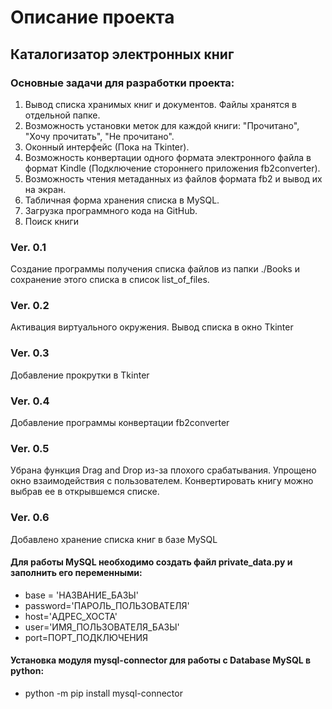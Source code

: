 # Описание проекта

## Каталогизатор электронных книг
### Основные задачи для разработки проекта:
1. Вывод списка хранимых книг и документов. Файлы хранятся в отдельной папке.
2. Возможность установки меток для каждой книги: "Прочитано", "Хочу прочитать", "Не прочитано".
3. Оконный интерфейс (Пока на Tkinter).
4. Возможность конвертации одного формата электронного файла в формат Kindle (Подключение стороннего приложения fb2converter).
5. Возможность чтения метаданных из файлов формата fb2 и вывод их на экран.
6. Табличная форма хранения списка в MySQL.
7. Загрузка программного кода на GitHub.
8. Поиск книги


### Ver. 0.1
Создание программы получения списка файлов из папки ./Books и сохранение этого списка в список list_of_files.

### Ver. 0.2
Активация виртуального окружения. Вывод списка в окно Tkinter

### Ver. 0.3
Добавление прокрутки в Tkinter

### Ver. 0.4
Добавление программы конвертации fb2converter

### Ver. 0.5
Убрана функция Drag and Drop из-за плохого срабатывания. Упрощено окно взаимодействия с пользователем.
Конвертировать книгу можно выбрав ее в открывшемся списке.

### Ver. 0.6
Добавлено хранение списка книг в базе MySQL 

#### Для работы MySQL необходимо создать файл private_data.py и заполнить его переменными:
- base = 'НАЗВАНИЕ_БАЗЫ'
- password='ПАРОЛЬ_ПОЛЬЗОВАТЕЛЯ'
- host='АДРЕС_ХОСТА'
- user='ИМЯ_ПОЛЬЗОВАТЕЛЯ_БАЗЫ'
- port=ПОРТ_ПОДКЛЮЧЕНИЯ

#### Установка модуля mysql-connector для работы с Database MySQL в python:
* python -m pip install mysql-connector
